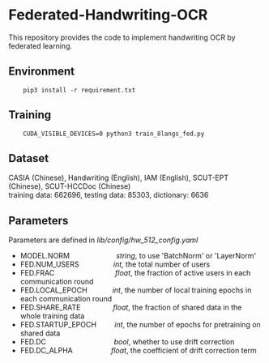 # Federated-Handwriting-OCR
This repository provides the code to implement handwriting OCR by federated learning.

## Environment
```
    pip3 install -r requirement.txt
```

## Training
```
    CUDA_VISIBLE_DEVICES=0 python3 train_8langs_fed.py 
```

## Dataset
CASIA (Chinese), Handwriting (English), IAM (English), SCUT-EPT (Chinese), SCUT-HCCDoc (Chinese)  
training data: 662696, testing data: 85303, dictionary: 6636

## Parameters
Parameters are defined in *lib/config/hw_512_config.yaml*  
* MODEL.NORM &emsp;&emsp;&emsp;&emsp;&emsp;&emsp;       *string*, to use 'BatchNorm' or 'LayerNorm'
* FED.NUM_USERS &emsp;&emsp;&emsp; &emsp;      *int*, the total number of users
* FED.FRAC   &emsp;&emsp;&emsp;&emsp;&emsp;&emsp;&emsp;&emsp;         *float*, the fraction of active users in each communication round
* FED.LOCAL_EPOCH &emsp;&emsp;&ensp;&ensp;    *int*, the number of local training epochs in each communication round
* FED.SHARE_RATE  &emsp;&emsp;&emsp;&emsp;    *float*, the fraction of shared data in the whole training data
* FED.STARTUP_EPOCH &emsp;&emsp;  *int*, the number of epochs for pretraining on shared data
* FED.DC     &emsp;&emsp;&emsp;&emsp;&emsp;&emsp;&emsp;&emsp;&emsp;     *bool*, whether to use drift correction
* FED.DC_ALPHA  &emsp; &emsp; &emsp; &emsp;      *float*, the coefficient of drift correction term
